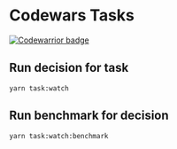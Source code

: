Codewars Tasks
=
[![Codewarrior badge][codewars-image]][codewars-url]

## Run decision for task
```
yarn task:watch
```

## Run benchmark for decision
```
yarn task:watch:benchmark
```

[codewars-image]: https://www.codewars.com/users/AlekseyLeshko/badges/small
[codewars-url]: https://www.codewars.com/users/AlekseyLeshko
